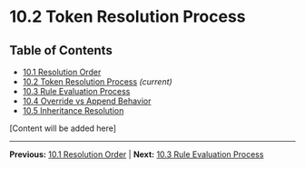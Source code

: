 # 10.2 Token Resolution Process

## Table of Contents
- [10.1 Resolution Order](./10.1-resolution-order.md)
- [10.2 Token Resolution Process](./10.2-token-resolution-process.md) *(current)*
- [10.3 Rule Evaluation Process](./10.3-rule-evaluation-process.md)
- [10.4 Override vs Append Behavior](./10.4-override-vs-append-behavior.md)
- [10.5 Inheritance Resolution](./10.5-inheritance-resolution.md)

[Content will be added here]

---

**Previous:** [10.1 Resolution Order](./10.1-resolution-order.md) | **Next:** [10.3 Rule Evaluation Process](./10.3-rule-evaluation-process.md)
